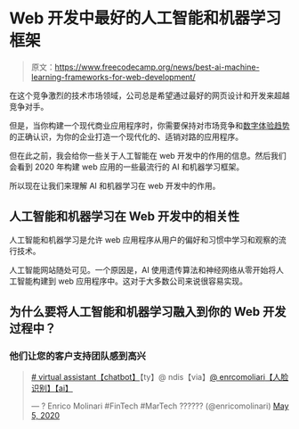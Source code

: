 # Web 开发中最好的人工智能和机器学习框架

> 原文：<https://www.freecodecamp.org/news/best-ai-machine-learning-frameworks-for-web-development/>

在这个竞争激烈的技术市场领域，公司总是希望通过最好的网页设计和开发来超越竞争对手。

但是，当你构建一个现代商业应用程序时，你需要保持对市场竞争和[数字体验趋势](https://syncrasytech.com/blogs/digital-experience-management-trends-2020)的正确认识，为你的企业打造一个现代化的、适销对路的应用程序。

但在此之前，我会给你一些关于人工智能在 web 开发中的作用的信息。然后我们会看到 2020 年构建 web 应用的一些最流行的 AI 和机器学习框架。

所以现在让我们来理解 AI 和机器学习在 web 开发中的作用。

## 人工智能和机器学习在 Web 开发中的相关性

人工智能和机器学习是允许 web 应用程序从用户的偏好和习惯中学习和观察的流行技术。

人工智能网站随处可见。一个原因是，AI 使用遗传算法和神经网络从零开始将人工智能构建到 web 应用程序中。这对于大多数公司来说很容易实现。

## 为什么要将人工智能和机器学习融入到你的 Web 开发过程中？

### 他们让您的客户支持团队感到高兴

> [# virtual assistant](https://twitter.com/hashtag/VirtualAssistant?src=hash&ref_src=twsrc%5Etfw)[【chatbot】](https://twitter.com/hashtag/ChatBot?src=hash&ref_src=twsrc%5Etfw)【ty】@ ndis【via】[@ enrcomoliari](https://twitter.com/enricomolinari?ref_src=twsrc%5Etfw)[【人脸识别】](https://twitter.com/hashtag/FacialRecognition?src=hash&ref_src=twsrc%5Etfw)[【ai】](https://twitter.com/hashtag/AI?src=hash&ref_src=twsrc%5Etfw)
> 
> — ? Enrico Molinari #FinTech #MarTech ?????? (@enricomolinari) [May 5, 2020](https://twitter.com/enricomolinari/status/1257664594627067905?ref_src=twsrc%5Etfw)